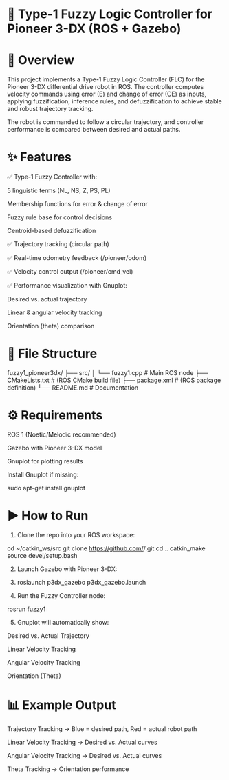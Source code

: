 # 🤖 Type-1 Fuzzy Logic Controller for Pioneer 3-DX (ROS + Gazebo)
# 📌 Overview

This project implements a Type-1 Fuzzy Logic Controller (FLC) for the Pioneer 3-DX differential drive robot in ROS.
The controller computes velocity commands using error (E) and change of error (CE) as inputs, applying fuzzification, inference rules, and defuzzification to achieve stable and robust trajectory tracking.

The robot is commanded to follow a circular trajectory, and controller performance is compared between desired and actual paths.

# ✨ Features

✅ Type-1 Fuzzy Controller with:

5 linguistic terms (NL, NS, Z, PS, PL)

Membership functions for error & change of error

Fuzzy rule base for control decisions

Centroid-based defuzzification

✅ Trajectory tracking (circular path)

✅ Real-time odometry feedback (/pioneer/odom)

✅ Velocity control output (/pioneer/cmd_vel)

✅ Performance visualization with Gnuplot:

Desired vs. actual trajectory

Linear & angular velocity tracking

Orientation (theta) comparison

# 📂 File Structure
fuzzy1_pioneer3dx/
├── src/
│   └── fuzzy1.cpp          # Main ROS node
├── CMakeLists.txt          # (ROS CMake build file)
├── package.xml             # (ROS package definition)
└── README.md               # Documentation

# ⚙️ Requirements

ROS 1 (Noetic/Melodic recommended)

Gazebo with Pioneer 3-DX model

Gnuplot for plotting results

Install Gnuplot if missing:

sudo apt-get install gnuplot

# ▶️ How to Run

1. Clone the repo into your ROS workspace:

cd ~/catkin_ws/src
git clone https://github.com/<your-username>/<repo-name>.git
cd ..
catkin_make
source devel/setup.bash


2. Launch Gazebo with Pioneer 3-DX:

3. roslaunch p3dx_gazebo p3dx_gazebo.launch


4. Run the Fuzzy Controller node:

rosrun <your-package> fuzzy1


5. Gnuplot will automatically show:

Desired vs. Actual Trajectory

Linear Velocity Tracking

Angular Velocity Tracking

Orientation (Theta)

# 📊 Example Output

Trajectory Tracking → Blue = desired path, Red = actual robot path

Linear Velocity Tracking → Desired vs. Actual curves

Angular Velocity Tracking → Desired vs. Actual curves

Theta Tracking → Orientation performance
